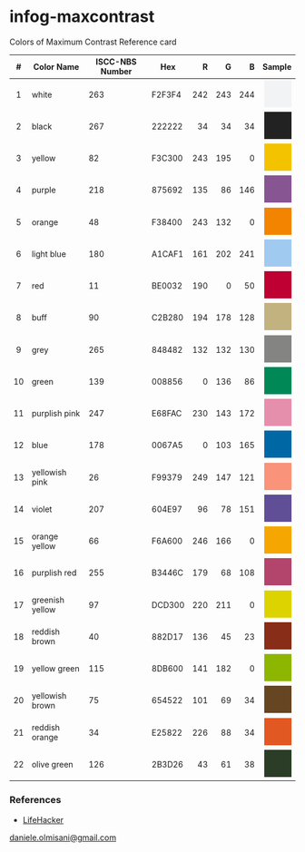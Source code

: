 
# infog-maxcontrast

Colors of Maximum Contrast Reference card

| # |Color Name      |ISCC-NBS Number|   Hex  | R | G | B |Sample|
|:-:|----------------|---------------|--------|--:|--:|--:|-----:|
| 1 | white          |263            | F2F3F4 |242|243|244|![white](colors/white.svg)|
| 2 | black          |267            | 222222 | 34| 34| 34|![black](colors/black.svg)|
| 3 | yellow         |82             | F3C300 |243|195|  0|![yellow](colors/yellow.svg)|
| 4 | purple         |218            | 875692 |135| 86|146|![purple](colors/purple.svg)|
| 5 | orange         |48             | F38400 |243|132|  0|![orange](colors/orange.svg)|
| 6 | light blue     |180            | A1CAF1 |161|202|241|![light blue](colors/light-blue.svg)|
| 7 | red            |11             | BE0032 |190|  0| 50|![red](colors/red.svg)|
| 8 | buff           |90             | C2B280 |194|178|128|![buff](colors/buff.svg)|
| 9 | grey           |265            | 848482 |132|132|130|![grey](colors/grey.svg)|
|10 | green          |139            | 008856 |  0|136| 86|![green](colors/green.svg)|
|11 | purplish pink  |247            | E68FAC |230|143|172|![purplish pink](colors/purplish-pink.svg)|
|12 | blue           |178            | 0067A5 |  0|103|165|![blue](colors/blue.svg)|
|13 | yellowish pink |26             | F99379 |249|147|121|![yellowish pink](colors/yellowish-pink.svg)|
|14 | violet         |207            | 604E97 | 96| 78|151|![violet](colors/violet.svg)|
|15 | orange yellow  |66             | F6A600 |246|166|  0|![orange yellow](colors/orange-yellow.svg)|
|16 | purplish red   |255            | B3446C |179| 68|108|![purplish red](colors/purplish-red.svg)|
|17 | greenish yellow|97             | DCD300 |220|211|  0|![greenish yellow](colors/greenish-yellow.svg)|
|18 | reddish brown  |40             | 882D17 |136| 45| 23|![reddish brown](colors/reddish-brown.svg)|
|19 | yellow green   |115            | 8DB600 |141|182|  0|![yellow green](colors/yellow-green.svg)|
|20 | yellowish brown|75             | 654522 |101| 69| 34|![yellowish brown](colors/yellowish-brown.svg)|
|21 | reddish orange |34             | E25822 |226| 88| 34|![reddish orange](colors/reddish-orange.svg)|
|22 | olive green    |126            | 2B3D26 | 43| 61| 38|![olive green](colors/olive-green.svg)|

### References

* [LifeHacker](http://hackerspace.lifehacker.com/some-os-x-calendar-tips-1658107833/1665644975/+whitsongordon)

daniele.olmisani@gmail.com
